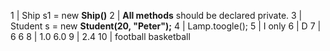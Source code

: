 1 | Ship s1 = new **Ship()**
2 | **All methods** should be declared private.
3 | Student s = new **Student(20, "Peter");**
4 | Lamp.toogle();
5 | I only
6 | D
7 | 6 6
8 | 1.0 6.0
9 | 2.4
10 | football basketball
